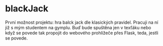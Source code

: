 # blackJack

  První možnost projektu: hra balck jack dle klasických pravidel. Pracuji na ní již s mým studentem na gymplu. Buď bude spuštěna jen v texťáku nebo když se povede tak propojit do webového prohlížeče přes Flask, teda, jestli se povede.
